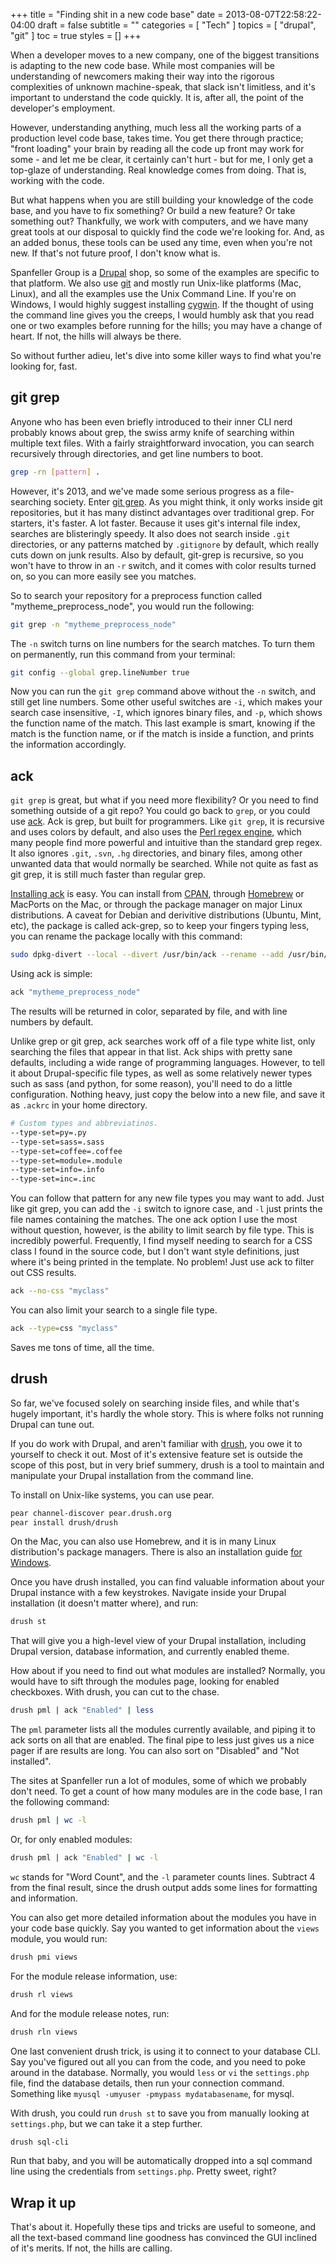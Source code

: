 +++
title = "Finding shit in a new code base"
date = 2013-08-07T22:58:22-04:00
draft = false
subtitle = ""
categories = [ "Tech" ]
topics = [ "drupal", "git" ]
toc = true
styles = []
+++

When a developer moves to a new company, one of the biggest transitions is adapting to the new code base. While most companies will be understanding of newcomers making their way into the rigorous complexities of unknown machine-speak, that slack isn't limitless, and it's important to understand the code quickly. It is, after all, the point of the developer's employment.

<!--more-->

However, understanding anything, much less all the working parts of a production level code base, takes time. You get there through practice; "front loading" your brain by reading all the code up front may work for some - and let me be clear, it certainly can't hurt - but for me, I only get a top-glaze of understanding. Real knowledge comes from doing. That is, working with the code.

But what happens when you are still building your knowledge of the code base, and you have to fix something? Or build a new feature? Or take something out? Thankfully, we work with computers, and we have many great tools at our disposal to quickly find the code we're looking for. And, as an added bonus, these tools can be used any time, even when you're not new. If that's not future proof, I don't know what is.

Spanfeller Group is a [Drupal](http://drupal.org "Drupal Content Management System") shop, so some of the examples are specific to that platform. We also use [git](http://git-scm.com "Fast version control") and mostly run Unix-like platforms (Mac, Linux), and all the examples use the Unix Command Line. If you're on Windows, I would highly suggest installing [cygwin](http://www.cygwin.com "Unix command line on Windows"). If the thought of using the command line gives you the creeps, I would humbly ask that you read one or two examples before running for the hills; you may have a change of heart. If not, the hills will always be there.

So without further adieu, let's dive into some killer ways to find what you're looking for, fast.

git grep
--------

Anyone who has been even briefly introduced to their inner CLI nerd probably knows about grep, the swiss army knife of searching within multiple text files. With a fairly straightforward invocation, you can search recursively through directories, and get line numbers to boot.

```sh
grep -rn [pattern] .
```

However, it's 2013, and we've made some serious progress as a file-searching society. Enter [git grep](http://git-scm.com/docs/git-grep "Light-speed file searching"). As you might think, it only works inside git repositories, but it has many distinct advantages over traditional grep. For starters, it's faster. A lot faster. Because it uses git's internal file index, searches are blisteringly speedy. It also does not search inside `.git` directories, or any patterns matched by `.gitignore` by default, which really cuts down on junk results. Also by default, git-grep is recursive, so you won't have to throw in an `-r` switch, and it comes with color results turned on, so you can more easily see you matches.

So to search your repository for a preprocess function called "mytheme\_preprocess\_node", you would run the following:

```sh
git grep -n "mytheme_preprocess_node"
```

The `-n` switch turns on line numbers for the search matches. To turn them on permanently, run this command from your terminal:

```sh
git config --global grep.lineNumber true
```

Now you can run the `git grep` command above without the `-n` switch, and still get line numbers. Some other useful switches are `-i`, which makes your search case insensitive, `-I`, which ignores binary files, and `-p`, which shows the function name of the match. This last example is smart, knowing if the match is the function name, or if the match is inside a function, and prints the information accordingly.

ack
---

`git grep` is great, but what if you need more flexibility? Or you need to find something outside of a git repo? You could go back to `grep`, or you could use [ack](http://beyondgrep.com "Better than grep"). Ack is grep, but built for programmers. Like `git grep`, it is recursive and uses colors by default, and also uses the [Perl regex engine](http://perldoc.perl.org/perlre.html "Syntax description for Perl regex"), which many people find more powerful and intuitive than the standard grep regex. It also ignores `.git`, `.svn`, `.hg` directories, and binary files, among other unwanted data that would normally be searched. While not quite as fast as git grep, it is still much faster than regular grep.

[Installing ack](http://beyondgrep.com/install/ "Official ack installation guide") is easy. You can install from [CPAN](http://search.cpan.org/dist/ack "Perl module"), through [Homebrew](http://mxcl.github.com/homebrew/ "The missing package manager for OS X") or MacPorts on the Mac, or through the package manager on major Linux distributions. A caveat for Debian and derivitive distributions (Ubuntu, Mint, etc), the package is called ack-grep, so to keep your fingers typing less, you can rename the package locally with this command:

```sh
sudo dpkg-divert --local --divert /usr/bin/ack --rename --add /usr/bin/ack-grep
```

Using ack is simple:

```sh
ack "mytheme_preprocess_node"
```

The results will be returned in color, separated by file, and with line numbers by default.

Unlike grep or git grep, ack searches work off of a file type white list, only searching the files that appear in that list. Ack ships with pretty sane defaults, including a wide range of programming languages. However, to tell it about Drupal-specific file types, as well as some relatively newer types such as sass (and python, for some reason), you'll need to do a little configuration. Nothing heavy, just copy the below into a new file, and save it as `.ackrc` in your home directory.

```sh
# Custom types and abbreviatinos.
--type-set=py=.py
--type-set=sass=.sass
--type-set=coffee=.coffee
--type-set=module=.module
--type-set=info=.info
--type-set=inc=.inc
```

You can follow that pattern for any new file types you may want to add. Just like git grep, you can add the `-i` switch to ignore case, and `-l` just prints the file names containing the matches. The one ack option I use the most without question, however, is the ability to limit search by file type. This is incredibly powerful. Frequently, I find myself needing to search for a CSS class I found in the source code, but I don't want style definitions, just where it's being printed in the template. No problem! Just use ack to filter out CSS results.

```sh
ack --no-css "myclass"
```

You can also limit your search to a single file type.

```sh
ack --type=css "myclass"
```

Saves me tons of time, all the time.

drush
-----

So far, we've focused solely on searching inside files, and while that's hugely important, it's hardly the whole story. This is where folks not running Drupal can tune out.

If you do work with Drupal, and aren't familiar with [drush](https://drupal.org/project/drush "Drupal command line tool"), you owe it to yourself to check it out. Most of it's extensive feature set is outside the scope of this post, but in very brief summery, drush is a tool to maintain and manipulate your Drupal installation from the command line.

To install on Unix-like systems, you can use pear.

```sh
pear channel-discover pear.drush.org
pear install drush/drush
```

On the Mac, you can also use Homebrew, and it is in many Linux distribution's package managers. There is also an installation guide [for Windows](http://drush.org/drush_windows_installer "Install drush on Windows").

Once you have drush installed, you can find valuable information about your Drupal instance with a few keystrokes. Navigate inside your Drupal installation (it doesn't matter where), and run:

```sh
drush st
```

That will give you a high-level view of your Drupal installation, including Drupal version, database information, and currently enabled theme.

How about if you need to find out what modules are installed? Normally, you would have to sift through the modules page, looking for enabled checkboxes. With drush, you can cut to the chase.

```sh
drush pml | ack "Enabled" | less
```

The `pml` parameter lists all the modules currently available, and piping it to ack sorts on all that are enabled. The final pipe to less just gives us a nice pager if are results are long. You can also sort on "Disabled" and "Not installed".

The sites at Spanfeller run a lot of modules, some of which we probably don't need. To get a count of how many modules are in the code base, I ran the following command:

```sh
drush pml | wc -l
```

Or, for only enabled modules:

```sh
drush pml | ack "Enabled" | wc -l
```

`wc` stands for "Word Count", and the `-l` parameter counts lines. Subtract 4 from the final result, since the drush output adds some lines for formatting and information. 

You can also get more detailed information about the modules you have in your code base quickly. Say you wanted to get information about the `views` module, you would run:

```sh
drush pmi views
```

For the module release information, use:

```sh
drush rl views
```

And for the module release notes, run:

```sh
drush rln views
```

One last convenient drush trick, is using it to connect to your database CLI. Say you've figured out all you can from the code, and you need to poke around in the database. Normally, you would `less` or `vi` the `settings.php` file, find the database details, then run your connection command. Something like `myusql -umyuser -pmypass mydatabasename`, for mysql.

With drush, you could run `drush st` to save you from manually looking at `settings.php`, but we can take it a step further.

```sh
drush sql-cli
```

Run that baby, and you will be automatically dropped into a sql command line using the credentials from `settings.php`. Pretty sweet, right?

Wrap it up
----------

That's about it. Hopefully these tips and tricks are useful to someone, and all the text-based command line goodness has convinced the GUI inclined of it's merits. If not, the hills are calling.
